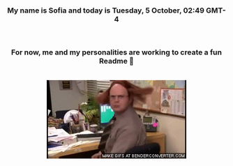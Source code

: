 


<div align="center">
<h3 >My name is Sofia and today is Tuesday, 5 October, 02:49 GMT-4</h3><br>
<h3 >For now, me and my personalities are working to create a fun Readme 👋
</h3><br>
<img src='img/dwight.gif' alt='working...'/>
</div>
